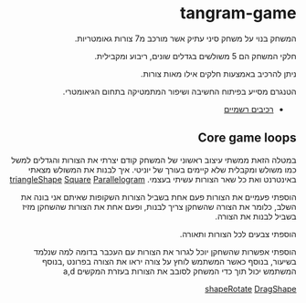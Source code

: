 <div dir='rtl' lang='he'>

# tangram-game
 המשחק בנוי על משחק סיני עתיק אשר מורכב מ7 צורות גאומטריות.

חלקי המשחק הם 5 משולשים בגדלים שונים, ריבוע ומקבילית.

ניתן להרכיב באמצעות חלקים אילו מאות צורות.

הטנגרם מסייע בפיתוח החשיבה ושיפור המתמטיקה בתחום הגיאומטרי. 

  * [רכיבים רשמיים](https://github.com/eli-game-dev/tangram-game/blob/main/formal-elements.md)

## Core game loops

במטלה הזאת ממשתי עיצוב ראשוני של המשחק קודם יצרתי את הצורות והגדלים למשל כמו משולש ומקבלית שלא קיימים בעורך של יוניטי.
איך לבנות את המשולש מצאתי באינטרנט ואת כל שאר הצורות עשיתי בעצמי.
[triangleShape](https://github.com/eli-game-dev/tangram-game/blob/main/Assets/scripts/triangleShape.cs)
[Square](https://github.com/eli-game-dev/tangram-game/blob/main/Assets/scripts/Square.cs)
[Parallelogram](https://github.com/eli-game-dev/tangram-game/blob/main/Assets/scripts/Parallelogram.cs)

הוספתי פעמיים את הצורות פעם אחת בשביל הצורות השקופות שאיתם אני בונה את השלב, כלומר את הצורה שהשחקן צריך לבנות,
ופעם אחת את הצורות שהשחקן מזיז בשביל לבנות את הצורה.

הוספתי צבעים לכל הצורות ותאורה.

הוספתי אפשרות שהשחקן יוכל לגרור את הצורות עם העכבר בדומה למה שנלמד בשיעור, בנוסף כאשר המשתמש לוחץ על צורה יראו את הצורה בפרונט 
,בנוסף המשתמש יכול תוך כדי המשחק לסובב את הצורות בעזרת המקשים a,d

[shapeRotate](https://github.com/eli-game-dev/tangram-game/blob/main/Assets/scripts/shapeRotate.cs)
[DragShape](https://github.com/eli-game-dev/tangram-game/blob/main/Assets/scripts/DragShape.cs)


</div>
